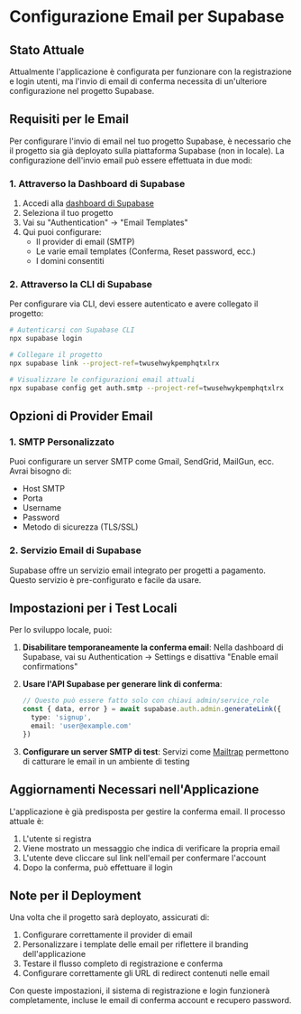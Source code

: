 # Configurazione Email per Supabase

## Stato Attuale
Attualmente l'applicazione è configurata per funzionare con la registrazione e login utenti, ma l'invio di email di conferma necessita di un'ulteriore configurazione nel progetto Supabase.

## Requisiti per le Email
Per configurare l'invio di email nel tuo progetto Supabase, è necessario che il progetto sia già deployato sulla piattaforma Supabase (non in locale). La configurazione dell'invio email può essere effettuata in due modi:

### 1. Attraverso la Dashboard di Supabase
1. Accedi alla [dashboard di Supabase](https://app.supabase.com)
2. Seleziona il tuo progetto
3. Vai su "Authentication" → "Email Templates"
4. Qui puoi configurare:
   - Il provider di email (SMTP)
   - Le varie email templates (Conferma, Reset password, ecc.)
   - I domini consentiti

### 2. Attraverso la CLI di Supabase
Per configurare via CLI, devi essere autenticato e avere collegato il progetto:

```bash
# Autenticarsi con Supabase CLI
npx supabase login

# Collegare il progetto
npx supabase link --project-ref=twusehwykpemphqtxlrx

# Visualizzare le configurazioni email attuali
npx supabase config get auth.smtp --project-ref=twusehwykpemphqtxlrx
```

## Opzioni di Provider Email

### 1. SMTP Personalizzato
Puoi configurare un server SMTP come Gmail, SendGrid, MailGun, ecc. Avrai bisogno di:
- Host SMTP
- Porta
- Username
- Password
- Metodo di sicurezza (TLS/SSL)

### 2. Servizio Email di Supabase
Supabase offre un servizio email integrato per progetti a pagamento. Questo servizio è pre-configurato e facile da usare.

## Impostazioni per i Test Locali

Per lo sviluppo locale, puoi:

1. **Disabilitare temporaneamente la conferma email**:
   Nella dashboard di Supabase, vai su Authentication → Settings e disattiva "Enable email confirmations"

2. **Usare l'API Supabase per generare link di conferma**:
   ```typescript
   // Questo può essere fatto solo con chiavi admin/service_role
   const { data, error } = await supabase.auth.admin.generateLink({
     type: 'signup',
     email: 'user@example.com'
   })
   ```

3. **Configurare un server SMTP di test**: 
   Servizi come [Mailtrap](https://mailtrap.io) permettono di catturare le email in un ambiente di testing

## Aggiornamenti Necessari nell'Applicazione

L'applicazione è già predisposta per gestire la conferma email. Il processo attuale è:

1. L'utente si registra
2. Viene mostrato un messaggio che indica di verificare la propria email
3. L'utente deve cliccare sul link nell'email per confermare l'account
4. Dopo la conferma, può effettuare il login

## Note per il Deployment
Una volta che il progetto sarà deployato, assicurati di:

1. Configurare correttamente il provider di email
2. Personalizzare i template delle email per riflettere il branding dell'applicazione
3. Testare il flusso completo di registrazione e conferma
4. Configurare correttamente gli URL di redirect contenuti nelle email

Con queste impostazioni, il sistema di registrazione e login funzionerà completamente, incluse le email di conferma account e recupero password.
